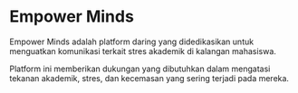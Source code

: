 # Empower Minds

Empower Minds adalah platform daring yang didedikasikan untuk menguatkan komunikasi terkait stres akademik di kalangan mahasiswa.

Platform ini memberikan dukungan yang dibutuhkan dalam mengatasi tekanan akademik, stres, dan kecemasan yang sering terjadi pada mereka.
